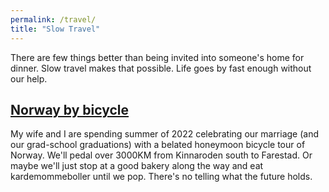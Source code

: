 ```yaml
---
permalink: /travel/
title: "Slow Travel"
---
```


There are few things better than being invited into someone's home for dinner.
Slow travel makes that possible. Life goes by fast enough without our help.

## [Norway by bicycle](/tags/#norway)

My wife and I are spending summer of 2022 celebrating our marriage
(and our grad-school graduations) with a belated honeymoon bicycle tour of Norway.
We'll pedal over 3000KM from Kinnaroden south to Farestad.
Or maybe we'll just stop at a good bakery along the way
and eat kardemommeboller until we pop.
There's no telling what the future holds.